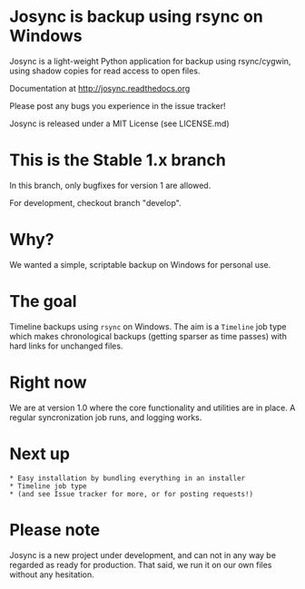 # Josync is backup using rsync on Windows

Josync is a light-weight Python application for backup using rsync/cygwin, using shadow copies for read access to open files.

Documentation at http://josync.readthedocs.org

Please post any bugs you experience in the issue tracker!

Josync is released under a MIT License (see LICENSE.md)

# This is the Stable 1.x branch

In this branch, only bugfixes for version 1 are allowed.

For development, checkout branch "develop".

# Why?

We wanted a simple, scriptable backup on Windows for personal use.

# The goal

Timeline backups using ``rsync`` on Windows. The aim is a ``Timeline`` job type which makes chronological backups (getting sparser as time passes) with hard links for unchanged files.

# Right now

We are at version 1.0 where the core functionality and utilities are in place. A regular syncronization job runs, and logging works.

# Next up

	* Easy installation by bundling everything in an installer
	* Timeline job type
	* (and see Issue tracker for more, or for posting requests!)


# Please note

Josync is a new project under development, and can not in any way be regarded as ready for production. That said, we run it on our own files without any hesitation.